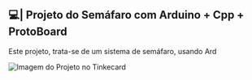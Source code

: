 ## 💻| Projeto do Semáfaro com Arduino + Cpp + ProtoBoard

  Este projeto, trata-se de um sistema de semáfaro, usando Ard

![Imagem do Projeto no Tinkecard](https://github.com/user-attachments/assets/49206bc0-7cde-4ada-b7f5-ab6e50eed3be)

